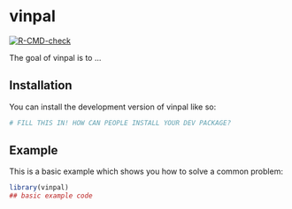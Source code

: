
# vinpal

<!-- badges: start -->
[![R-CMD-check](https://github.com/LarryVincent/vinpal/actions/workflows/R-CMD-check.yaml/badge.svg)](https://github.com/LarryVincent/vinpal/actions/workflows/R-CMD-check.yaml)
<!-- badges: end -->

The goal of vinpal is to ...

## Installation

You can install the development version of vinpal like so:

``` r
# FILL THIS IN! HOW CAN PEOPLE INSTALL YOUR DEV PACKAGE?
```

## Example

This is a basic example which shows you how to solve a common problem:

``` r
library(vinpal)
## basic example code
```

